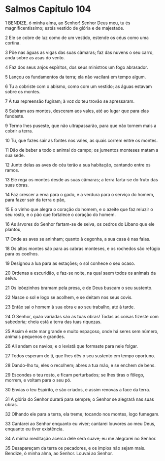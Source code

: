 # Salmos Capítulo 104

1	BENDIZE, ó minha alma, ao Senhor! Senhor Deus meu, tu és magnificentíssimo; estás vestido de glória e de majestade.

2	Ele se cobre de luz como de um vestido, estende os céus como uma cortina.

3	Põe nas águas as vigas das suas câmaras; faz das nuvens o seu carro, anda sobre as asas do vento.

4	Faz dos seus anjos espíritos, dos seus ministros um fogo abrasador.

5	Lançou os fundamentos da terra; ela não vacilará em tempo algum.

6	Tu a cobriste com o abismo, como com um vestido; as águas estavam sobre os montes.

7	À tua repreensão fugiram; à voz do teu trovão se apressaram.

8	Subiram aos montes, desceram aos vales, até ao lugar que para elas fundaste.

9	Termo lhes puseste, que não ultrapassarão, para que não tornem mais a cobrir a terra.

10	Tu, que fazes sair as fontes nos vales, as quais correm entre os montes.

11	Dão de beber a todo o animal do campo; os jumentos monteses matam a sua sede.

12	Junto delas as aves do céu terão a sua habitação, cantando entre os ramos.

13	Ele rega os montes desde as suas câmaras; a terra farta-se do fruto das suas obras.

14	Faz crescer a erva para o gado, e a verdura para o serviço do homem, para fazer sair da terra o pão,

15	E o vinho que alegra o coração do homem, e o azeite que faz reluzir o seu rosto, e o pão que fortalece o coração do homem.

16	As árvores do Senhor fartam-se de seiva, os cedros do Líbano que ele plantou,

17	Onde as aves se aninham; quanto à cegonha, a sua casa é nas faias.

18	Os altos montes são para as cabras monteses, e os rochedos são refúgio para os coelhos.

19	Designou a lua para as estações; o sol conhece o seu ocaso.

20	Ordenas a escuridão, e faz-se noite, na qual saem todos os animais da selva.

21	Os leõezinhos bramam pela presa, e de Deus buscam o seu sustento.

22	Nasce o sol e logo se acolhem, e se deitam nos seus covis.

23	Então sai o homem à sua obra e ao seu trabalho, até à tarde.

24	Ó Senhor, quão variadas são as tuas obras! Todas as coisas fizeste com sabedoria; cheia está a terra das tuas riquezas.

25	Assim é este mar grande e muito espaçoso, onde há seres sem número, animais pequenos e grandes.

26	Ali andam os navios; e o leviatã que formaste para nele folgar.

27	Todos esperam de ti, que lhes dês o seu sustento em tempo oportuno.

28	Dando-lho tu, eles o recolhem; abres a tua mão, e se enchem de bens.

29	Escondes o teu rosto, e ficam perturbados; se lhes tiras o fôlego, morrem, e voltam para o seu pó.

30	Envias o teu Espírito, e são criados, e assim renovas a face da terra.

31	A glória do Senhor durará para sempre; o Senhor se alegrará nas suas obras.

32	Olhando ele para a terra, ela treme; tocando nos montes, logo fumegam.

33	Cantarei ao Senhor enquanto eu viver; cantarei louvores ao meu Deus, enquanto eu tiver existência.

34	A minha meditação acerca dele será suave; eu me alegrarei no Senhor.

35	Desapareçam da terra os pecadores, e os ímpios não sejam mais. Bendize, ó minha alma, ao Senhor. Louvai ao Senhor.

